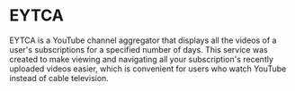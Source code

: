 EYTCA
=====

EYTCA is a YouTube channel aggregator that displays all the videos of a user's subscriptions for a specified number of days. This service was created to make viewing and navigating all your subscription's recently uploaded videos easier, which is convenient for users who watch YouTube instead of cable television.
